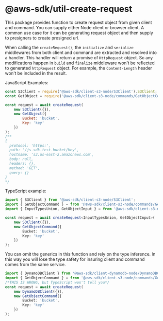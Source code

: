 # @aws-sdk/util-create-request

This package provides function to create request object from given client and command. 
You can supply either Node client or browser client. A common use case for it can be
generating request object and then supply to presigners to create presigned url.

When calling the `createRequest()`, the `initialize` and `serialize` middlewares 
from both client and command are extracted and resolved into a handler. This handler
will return a promise of `HttpRequest` object. So any modifications happen in `build`
and `finalize` middleware won't be reflected to generated `httpRequest` object. For
example, the `Content-Length` header won't be included in the result.

JavaScript Examples: 

```javascript
const S3Client = require('@aws-sdk/client-s3-node/S3Client').S3Client;
const GetObject = require('@aws-sdk/client-s3-node/commands/GetObjectCommand').GetObjectCommand;

const request = await createRequest(
    new S3Client({}),
    new GetObject({
        Bucket: 'bucket',
        Key: 'key'
    })
);
/**
{ 
  protocol: 'https:',
  path: '/js-sdk-test-bucket/key',
  hostname: 's3.us-east-2.amazonaws.com',
  body: null,
  headers: {},
  method: 'GET',
  query: {} 
}
*/
```

TypeScript example:

```typescript
import { S3Client } from '@aws-sdk/client-s3-node/S3Client';
import { GetObjectCommand } = from '@aws-sdk/client-s3-node/commands/GetObjectCommand';
import { InputTypesUnion, GetObjectInput } = from '@aws-sdk/client-s3-node/types';

const request = await createRequest<InputTypesUnion, GetObjectInput>(
    new S3Client({}),
    new GetObjectCommand({
        Bucket: 'bucket',
        Key: 'key'
    })
);
```

You can omit the generics in this function and rely on the type inference. In this
way you will lose the type safety for insuring client and command comes from the same
service.

```typescript
import { DynamoDBClient } from '@aws-sdk/client-dynamodb-node/DynamoDBClient';
import { GetObjectCommand } = from '@aws-sdk/client-s3-node/commands/GetObjectCommand';
/*THIS IS WRONG, but TypeScript won't tell you*/
const request = await createRequest(
    new DynamoDBClient({}),
    new GetObjectCommand({
        Bucket: 'bucket',
        Key: 'key'
    })
);
```
